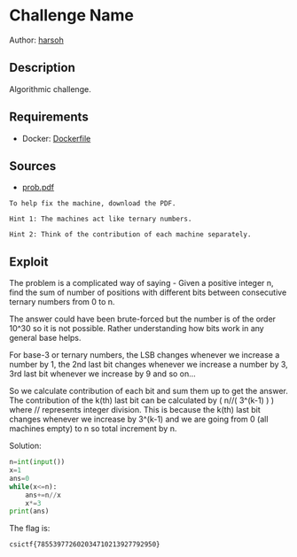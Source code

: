 # Challenge Name

Author: [harsoh](https://github.com/harsoh)

## Description

Algorithmic challenge.

## Requirements

- Docker: [Dockerfile](./Dockerfile)

## Sources

- [prob.pdf](./prob.pdf)

```
To help fix the machine, download the PDF.

Hint 1: The machines act like ternary numbers.

Hint 2: Think of the contribution of each machine separately.
```

## Exploit

The problem is a complicated way of saying - Given a positive integer n, find the sum of number of positions with different bits between consecutive ternary numbers from 0 to n.
<br />

The answer could have been brute-forced but the number is of the order 10^30 so it is not possible. Rather understanding how bits work in any general base helps.
<br />

For base-3 or ternary numbers, the LSB changes whenever we increase a number by 1, the 2nd last bit changes whenever we increase a number by 3, 3rd last bit whenever we increase
by 9 and so on... 
<br />

So we calculate contribution of each bit and sum them up to get the answer. The contribution of the k(th) last bit can be calculated by ( n//( 3^(k-1) ) ) where // represents integer division. This is because the k(th) last bit changes whenever we increase by 3^(k-1) and we are going from 0 (all machines empty) to n so total increment by n.
<br />

Solution:
```python
n=int(input())
x=1
ans=0
while(x<=n):
	ans+=n//x
	x*=3
print(ans)
```

The flag is:
```
csictf{785539772602034710213927792950}
```